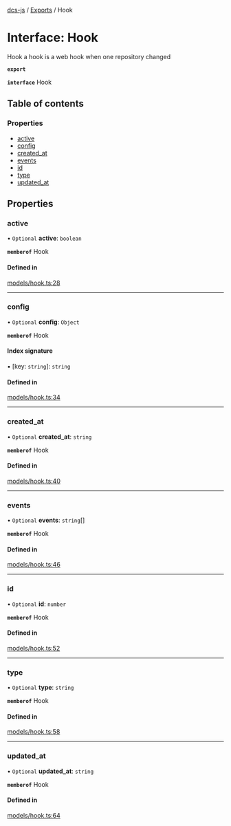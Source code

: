 [dcs-js](../README.md) / [Exports](../modules.md) / Hook

# Interface: Hook

Hook a hook is a web hook when one repository changed

**`export`**

**`interface`** Hook

## Table of contents

### Properties

- [active](Hook.md#active)
- [config](Hook.md#config)
- [created\_at](Hook.md#created_at)
- [events](Hook.md#events)
- [id](Hook.md#id)
- [type](Hook.md#type)
- [updated\_at](Hook.md#updated_at)

## Properties

### <a id="active" name="active"></a> active

• `Optional` **active**: `boolean`

**`memberof`** Hook

#### Defined in

[models/hook.ts:28](https://github.com/unfoldingWord/dcs-js/blob/dd84989/models/hook.ts#L28)

___

### <a id="config" name="config"></a> config

• `Optional` **config**: `Object`

**`memberof`** Hook

#### Index signature

▪ [key: `string`]: `string`

#### Defined in

[models/hook.ts:34](https://github.com/unfoldingWord/dcs-js/blob/dd84989/models/hook.ts#L34)

___

### <a id="created_at" name="created_at"></a> created\_at

• `Optional` **created\_at**: `string`

**`memberof`** Hook

#### Defined in

[models/hook.ts:40](https://github.com/unfoldingWord/dcs-js/blob/dd84989/models/hook.ts#L40)

___

### <a id="events" name="events"></a> events

• `Optional` **events**: `string`[]

**`memberof`** Hook

#### Defined in

[models/hook.ts:46](https://github.com/unfoldingWord/dcs-js/blob/dd84989/models/hook.ts#L46)

___

### <a id="id" name="id"></a> id

• `Optional` **id**: `number`

**`memberof`** Hook

#### Defined in

[models/hook.ts:52](https://github.com/unfoldingWord/dcs-js/blob/dd84989/models/hook.ts#L52)

___

### <a id="type" name="type"></a> type

• `Optional` **type**: `string`

**`memberof`** Hook

#### Defined in

[models/hook.ts:58](https://github.com/unfoldingWord/dcs-js/blob/dd84989/models/hook.ts#L58)

___

### <a id="updated_at" name="updated_at"></a> updated\_at

• `Optional` **updated\_at**: `string`

**`memberof`** Hook

#### Defined in

[models/hook.ts:64](https://github.com/unfoldingWord/dcs-js/blob/dd84989/models/hook.ts#L64)
